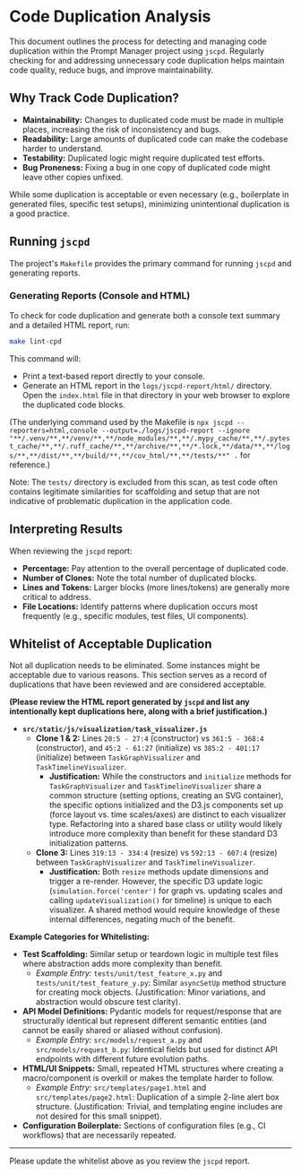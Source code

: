 # Code Duplication Analysis

This document outlines the process for detecting and managing code duplication within the Prompt Manager project using `jscpd`. Regularly checking for and addressing unnecessary code duplication helps maintain code quality, reduce bugs, and improve maintainability.

## Why Track Code Duplication?

-   **Maintainability:** Changes to duplicated code must be made in multiple places, increasing the risk of inconsistency and bugs.
-   **Readability:** Large amounts of duplicated code can make the codebase harder to understand.
-   **Testability:** Duplicated logic might require duplicated test efforts.
-   **Bug Proneness:** Fixing a bug in one copy of duplicated code might leave other copies unfixed.

While some duplication is acceptable or even necessary (e.g., boilerplate in generated files, specific test setups), minimizing unintentional duplication is a good practice.

## Running `jscpd`

The project's `Makefile` provides the primary command for running `jscpd` and generating reports.

### Generating Reports (Console and HTML)

To check for code duplication and generate both a console text summary and a detailed HTML report, run:

```bash
make lint-cpd
```

This command will:
- Print a text-based report directly to your console.
- Generate an HTML report in the `logs/jscpd-report/html/` directory. Open the `index.html` file in that directory in your web browser to explore the duplicated code blocks.

(The underlying command used by the Makefile is `npx jscpd --reporters=html,console --output=./logs/jscpd-report --ignore "**/.venv/**,**/venv/**,**/node_modules/**,**/.mypy_cache/**,**/.pytest_cache/**,**/.ruff_cache/**,**/archive/**,**/*.lock,**/data/**,**/logs/**,**/dist/**,**/build/**,**/cov_html/**,**/tests/**" .` for reference.)

Note: The `tests/` directory is excluded from this scan, as test code often contains legitimate similarities for scaffolding and setup that are not indicative of problematic duplication in the application code.

## Interpreting Results

When reviewing the `jscpd` report:

-   **Percentage:** Pay attention to the overall percentage of duplicated code.
-   **Number of Clones:** Note the total number of duplicated blocks.
-   **Lines and Tokens:** Larger blocks (more lines/tokens) are generally more critical to address.
-   **File Locations:** Identify patterns where duplication occurs most frequently (e.g., specific modules, test files, UI components).

## Whitelist of Acceptable Duplication

Not all duplication needs to be eliminated. Some instances might be acceptable due to various reasons. This section serves as a record of duplications that have been reviewed and are considered acceptable.

**(Please review the HTML report generated by `jscpd` and list any intentionally kept duplications here, along with a brief justification.)**

*   **`src/static/js/visualization/task_visualizer.js`**
    *   **Clone 1 & 2:** Lines `20:5 - 27:4` (constructor) vs `361:5 - 368:4` (constructor), and `45:2 - 61:27` (initialize) vs `385:2 - 401:17` (initialize) between `TaskGraphVisualizer` and `TaskTimelineVisualizer`.
        *   **Justification:** While the constructors and `initialize` methods for `TaskGraphVisualizer` and `TaskTimelineVisualizer` share a common structure (setting options, creating an SVG container), the specific options initialized and the D3.js components set up (force layout vs. time scales/axes) are distinct to each visualizer type. Refactoring into a shared base class or utility would likely introduce more complexity than benefit for these standard D3 initialization patterns.
    *   **Clone 3:** Lines `319:13 - 334:4` (resize) vs `592:13 - 607:4` (resize) between `TaskGraphVisualizer` and `TaskTimelineVisualizer`.
        *   **Justification:** Both `resize` methods update dimensions and trigger a re-render. However, the specific D3 update logic (`simulation.force('center')` for graph vs. updating scales and calling `updateVisualization()` for timeline) is unique to each visualizer. A shared method would require knowledge of these internal differences, negating much of the benefit.

**Example Categories for Whitelisting:**

*   **Test Scaffolding:** Similar setup or teardown logic in multiple test files where abstraction adds more complexity than benefit.
    *   *Example Entry:* `tests/unit/test_feature_x.py` and `tests/unit/test_feature_y.py`: Similar `asyncSetUp` method structure for creating mock objects. (Justification: Minor variations, and abstraction would obscure test clarity).
*   **API Model Definitions:** Pydantic models for request/response that are structurally identical but represent different semantic entities (and cannot be easily shared or aliased without confusion).
    *   *Example Entry:* `src/models/request_a.py` and `src/models/request_b.py`: Identical fields but used for distinct API endpoints with different future evolution paths.
*   **HTML/UI Snippets:** Small, repeated HTML structures where creating a macro/component is overkill or makes the template harder to follow.
    *   *Example Entry:* `src/templates/page1.html` and `src/templates/page2.html`: Duplication of a simple 2-line alert box structure. (Justification: Trivial, and templating engine includes are not desired for this small snippet).
*   **Configuration Boilerplate:** Sections of configuration files (e.g., CI workflows) that are necessarily repeated.

---

Please update the whitelist above as you review the `jscpd` report. 